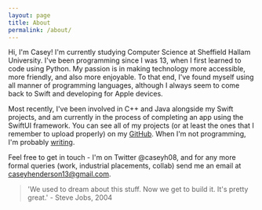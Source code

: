 ```yaml
---
layout: page
title: About
permalink: /about/
---
```


Hi, I'm Casey! I'm currently studying Computer Science at Sheffield Hallam University. I've been programming since I was 13, when I first learned to code using Python. My passion is in making technology more accessible, more friendly, and also more enjoyable. To that end, I've found myself using all manner of programming languages, although I always seem to come back to Swift and developing for Apple devices.

Most recently, I've been involved in C++ and Java alongside my Swift projects, and am currently in the process of completing an app using the SwiftUI framework. You can see all of my projects (or at least the ones that I remember to upload properly) on my [GitHub](https://github.com/caseyhenderson). When I'm not programming, I'm probably [writing](https://www.amazon.co.uk/Casey-Henderson/e/B071RRN5WW?ref=sr_ntt_srch_lnk_1&qid=1595950757&sr=8-1).

Feel free to get in touch - I'm on Twitter @caseyh08, and for any more formal queries (work, industrial placements, collab) send me an email at caseyhenderson13@gmail.com.


> 'We used to dream about this stuff. Now we get to build it. It's pretty great.' - Steve Jobs, 2004
